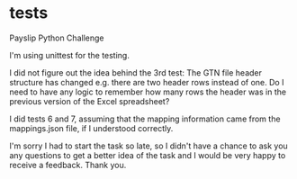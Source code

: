 # tests
Payslip Python Challenge 

I'm using unittest for the testing.

I did not figure out the idea behind the 3rd test: The GTN file header structure has changed e.g. there are two header rows instead of one. 
Do I need to have any logic to remember how many rows the header was in the previous version of the Excel spreadsheet?

I did tests 6 and 7, assuming that the mapping information came from the mappings.json file, if I understood correctly.

I'm sorry I had to start the task so late, so I didn't have a chance to ask you any questions to get a better idea of the task and I would be very happy to receive a feedback. Thank you.
